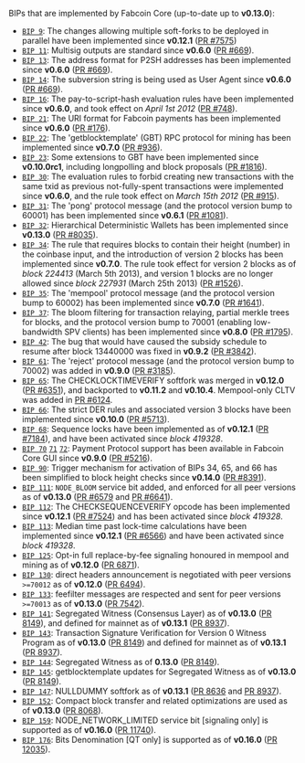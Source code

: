 BIPs that are implemented by Fabcoin Core (up-to-date up to **v0.13.0**):

* [`BIP 9`](https://github.com/fabcoin/bips/blob/master/bip-0009.mediawiki): The changes allowing multiple soft-forks to be deployed in parallel have been implemented since **v0.12.1**  ([PR #7575](https://github.com/blockchaingate/fabcoin/pull/7575))
* [`BIP 11`](https://github.com/fabcoin/bips/blob/master/bip-0011.mediawiki): Multisig outputs are standard since **v0.6.0** ([PR #669](https://github.com/blockchaingate/fabcoin/pull/669)).
* [`BIP 13`](https://github.com/fabcoin/bips/blob/master/bip-0013.mediawiki): The address format for P2SH addresses has been implemented since **v0.6.0** ([PR #669](https://github.com/blockchaingate/fabcoin/pull/669)).
* [`BIP 14`](https://github.com/fabcoin/bips/blob/master/bip-0014.mediawiki): The subversion string is being used as User Agent since **v0.6.0** ([PR #669](https://github.com/blockchaingate/fabcoin/pull/669)).
* [`BIP 16`](https://github.com/fabcoin/bips/blob/master/bip-0016.mediawiki): The pay-to-script-hash evaluation rules have been implemented since **v0.6.0**, and took effect on *April 1st 2012* ([PR #748](https://github.com/blockchaingate/fabcoin/pull/748)).
* [`BIP 21`](https://github.com/fabcoin/bips/blob/master/bip-0021.mediawiki): The URI format for Fabcoin payments has been implemented since **v0.6.0** ([PR #176](https://github.com/blockchaingate/fabcoin/pull/176)).
* [`BIP 22`](https://github.com/fabcoin/bips/blob/master/bip-0022.mediawiki): The 'getblocktemplate' (GBT) RPC protocol for mining has been implemented since **v0.7.0** ([PR #936](https://github.com/blockchaingate/fabcoin/pull/936)).
* [`BIP 23`](https://github.com/fabcoin/bips/blob/master/bip-0023.mediawiki): Some extensions to GBT have been implemented since **v0.10.0rc1**, including longpolling and block proposals ([PR #1816](https://github.com/blockchaingate/fabcoin/pull/1816)).
* [`BIP 30`](https://github.com/fabcoin/bips/blob/master/bip-0030.mediawiki): The evaluation rules to forbid creating new transactions with the same txid as previous not-fully-spent transactions were implemented since **v0.6.0**, and the rule took effect on *March 15th 2012* ([PR #915](https://github.com/blockchaingate/fabcoin/pull/915)).
* [`BIP 31`](https://github.com/fabcoin/bips/blob/master/bip-0031.mediawiki): The 'pong' protocol message (and the protocol version bump to 60001) has been implemented since **v0.6.1** ([PR #1081](https://github.com/blockchaingate/fabcoin/pull/1081)).
* [`BIP 32`](https://github.com/fabcoin/bips/blob/master/bip-0032.mediawiki): Hierarchical Deterministic Wallets has been implemented since **v0.13.0** ([PR #8035](https://github.com/blockchaingate/fabcoin/pull/8035)).
* [`BIP 34`](https://github.com/fabcoin/bips/blob/master/bip-0034.mediawiki): The rule that requires blocks to contain their height (number) in the coinbase input, and the introduction of version 2 blocks has been implemented since **v0.7.0**. The rule took effect for version 2 blocks as of *block 224413* (March 5th 2013), and version 1 blocks are no longer allowed since *block 227931* (March 25th 2013) ([PR #1526](https://github.com/blockchaingate/fabcoin/pull/1526)).
* [`BIP 35`](https://github.com/fabcoin/bips/blob/master/bip-0035.mediawiki): The 'mempool' protocol message (and the protocol version bump to 60002) has been implemented since **v0.7.0** ([PR #1641](https://github.com/blockchaingate/fabcoin/pull/1641)).
* [`BIP 37`](https://github.com/fabcoin/bips/blob/master/bip-0037.mediawiki): The bloom filtering for transaction relaying, partial merkle trees for blocks, and the protocol version bump to 70001 (enabling low-bandwidth SPV clients) has been implemented since **v0.8.0** ([PR #1795](https://github.com/blockchaingate/fabcoin/pull/1795)).
* [`BIP 42`](https://github.com/fabcoin/bips/blob/master/bip-0042.mediawiki): The bug that would have caused the subsidy schedule to resume after block 13440000 was fixed in **v0.9.2** ([PR #3842](https://github.com/blockchaingate/fabcoin/pull/3842)).
* [`BIP 61`](https://github.com/fabcoin/bips/blob/master/bip-0061.mediawiki): The 'reject' protocol message (and the protocol version bump to 70002) was added in **v0.9.0** ([PR #3185](https://github.com/blockchaingate/fabcoin/pull/3185)).
* [`BIP 65`](https://github.com/fabcoin/bips/blob/master/bip-0065.mediawiki): The CHECKLOCKTIMEVERIFY softfork was merged in **v0.12.0** ([PR #6351](https://github.com/blockchaingate/fabcoin/pull/6351)), and backported to **v0.11.2** and **v0.10.4**. Mempool-only CLTV was added in [PR #6124](https://github.com/blockchaingate/fabcoin/pull/6124).
* [`BIP 66`](https://github.com/fabcoin/bips/blob/master/bip-0066.mediawiki): The strict DER rules and associated version 3 blocks have been implemented since **v0.10.0** ([PR #5713](https://github.com/blockchaingate/fabcoin/pull/5713)).
* [`BIP 68`](https://github.com/fabcoin/bips/blob/master/bip-0068.mediawiki): Sequence locks have been implemented as of **v0.12.1**  ([PR #7184](https://github.com/blockchaingate/fabcoin/pull/7184)), and have been activated since *block 419328*.
* [`BIP 70`](https://github.com/fabcoin/bips/blob/master/bip-0070.mediawiki) [`71`](https://github.com/fabcoin/bips/blob/master/bip-0071.mediawiki) [`72`](https://github.com/fabcoin/bips/blob/master/bip-0072.mediawiki): Payment Protocol support has been available in Fabcoin Core GUI since **v0.9.0** ([PR #5216](https://github.com/blockchaingate/fabcoin/pull/5216)).
* [`BIP 90`](https://github.com/fabcoin/bips/blob/master/bip-0090.mediawiki): Trigger mechanism for activation of BIPs 34, 65, and 66 has been simplified to block height checks since **v0.14.0** ([PR #8391](https://github.com/blockchaingate/fabcoin/pull/8391)).
* [`BIP 111`](https://github.com/fabcoin/bips/blob/master/bip-0111.mediawiki): `NODE_BLOOM` service bit added, and enforced for all peer versions as of **v0.13.0** ([PR #6579](https://github.com/blockchaingate/fabcoin/pull/6579) and [PR #6641](https://github.com/blockchaingate/fabcoin/pull/6641)).
* [`BIP 112`](https://github.com/fabcoin/bips/blob/master/bip-0112.mediawiki): The CHECKSEQUENCEVERIFY opcode has been implemented since **v0.12.1** ([PR #7524](https://github.com/blockchaingate/fabcoin/pull/7524)) and has been activated since *block 419328*.
* [`BIP 113`](https://github.com/fabcoin/bips/blob/master/bip-0113.mediawiki): Median time past lock-time calculations have been implemented since **v0.12.1** ([PR #6566](https://github.com/blockchaingate/fabcoin/pull/6566)) and have been activated since *block 419328*.
* [`BIP 125`](https://github.com/fabcoin/bips/blob/master/bip-0125.mediawiki): Opt-in full replace-by-fee signaling honoured in mempool and mining as of **v0.12.0** ([PR 6871](https://github.com/blockchaingate/fabcoin/pull/6871)).
* [`BIP 130`](https://github.com/fabcoin/bips/blob/master/bip-0130.mediawiki): direct headers announcement is negotiated with peer versions `>=70012` as of **v0.12.0** ([PR 6494](https://github.com/blockchaingate/fabcoin/pull/6494)).
* [`BIP 133`](https://github.com/fabcoin/bips/blob/master/bip-0133.mediawiki): feefilter messages are respected and sent for peer versions `>=70013` as of **v0.13.0** ([PR 7542](https://github.com/blockchaingate/fabcoin/pull/7542)).
* [`BIP 141`](https://github.com/fabcoin/bips/blob/master/bip-0141.mediawiki): Segregated Witness (Consensus Layer) as of **v0.13.0** ([PR 8149](https://github.com/blockchaingate/fabcoin/pull/8149)), and defined for mainnet as of **v0.13.1** ([PR 8937](https://github.com/blockchaingate/fabcoin/pull/8937)).
* [`BIP 143`](https://github.com/fabcoin/bips/blob/master/bip-0143.mediawiki): Transaction Signature Verification for Version 0 Witness Program as of **v0.13.0** ([PR 8149](https://github.com/blockchaingate/fabcoin/pull/8149)) and defined for mainnet as of **v0.13.1** ([PR 8937](https://github.com/blockchaingate/fabcoin/pull/8937)).
* [`BIP 144`](https://github.com/fabcoin/bips/blob/master/bip-0144.mediawiki): Segregated Witness as of **0.13.0** ([PR 8149](https://github.com/blockchaingate/fabcoin/pull/8149)).
* [`BIP 145`](https://github.com/fabcoin/bips/blob/master/bip-0145.mediawiki): getblocktemplate updates for Segregated Witness as of **v0.13.0** ([PR 8149](https://github.com/blockchaingate/fabcoin/pull/8149)).
* [`BIP 147`](https://github.com/fabcoin/bips/blob/master/bip-0147.mediawiki): NULLDUMMY softfork as of **v0.13.1** ([PR 8636](https://github.com/blockchaingate/fabcoin/pull/8636) and [PR 8937](https://github.com/blockchaingate/fabcoin/pull/8937)).
* [`BIP 152`](https://github.com/fabcoin/bips/blob/master/bip-0152.mediawiki): Compact block transfer and related optimizations are used as of **v0.13.0** ([PR 8068](https://github.com/blockchaingate/fabcoin/pull/8068)).
* [`BIP 159`](https://github.com/fabcoin/bips/blob/master/bip-0159.mediawiki): NODE_NETWORK_LIMITED service bit [signaling only] is supported as of **v0.16.0** ([PR 11740](https://github.com/blockchaingate/fabcoin/pull/11740)).
* [`BIP 176`](https://github.com/fabcoin/bips/blob/master/bip-0176.mediawiki): Bits Denomination [QT only] is supported as of **v0.16.0** ([PR 12035](https://github.com/blockchaingate/fabcoin/pull/12035)).
